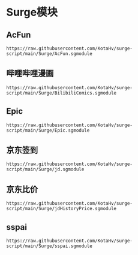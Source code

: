 # Surge模块

## AcFun

```
https://raw.githubusercontent.com/KotaHv/surge-script/main/Surge/AcFun.sgmodule
```

## 哔哩哔哩漫画

```
https://raw.githubusercontent.com/KotaHv/surge-script/main/Surge/BilibiliComics.sgmodule
```

## Epic

```
https://raw.githubusercontent.com/KotaHv/surge-script/main/Surge/Epic.sgmodule
```

## 京东签到

```
https://raw.githubusercontent.com/KotaHv/surge-script/main/Surge/jd.sgmodule
```

## 京东比价

```
https://raw.githubusercontent.com/KotaHv/surge-script/main/Surge/jdHistoryPrice.sgmodule
```

## sspai

```
https://raw.githubusercontent.com/KotaHv/surge-script/main/Surge/sspai.sgmodule
```

